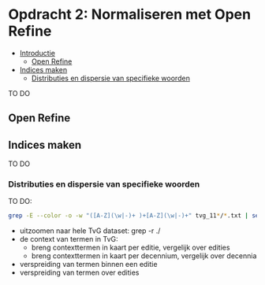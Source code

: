 # Opdracht 2: Normaliseren met Open Refine

+ [Introductie](#intro)
    + [Open Refine](#open-refine)
+ [Indices maken](#grep-indices)
    + [Distributies en dispersie van specifieke woorden](#grep-words-distributions)

TO DO

<a name="open-refine"></a>
## Open Refine


<a name="grep-indices"></a>
## Indices maken

TO DO

<a name="grep-words-distributions"></a>
### Distributies en dispersie van specifieke woorden


TO DO:

```bash
grep -E --color -o -w "([A-Z](\w|-)+ )+[A-Z](\w|-)+" tvg_11*/*.txt | sed -E 's/ /_/g' | sed -E s'/\/tvg_[0-9]+_page_/ /' | sed -E 's/\.txt:/ /' > tvg_110-119-namen.csv
```

+ uitzoomen naar hele TvG dataset: grep -r ./
+ de context van termen in TvG:
    + breng contexttermen in kaart per editie, vergelijk over edities
    + breng contexttermen in kaart per decennium, vergelijk over decennia
+ verspreiding van termen binnen een editie
+ verspreiding van termen over edities




